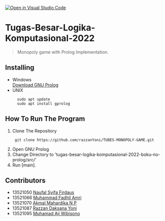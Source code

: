 [![Open in Visual Studio Code](https://classroom.github.com/assets/open-in-vscode-c66648af7eb3fe8bc4f294546bfd86ef473780cde1dea487d3c4ff354943c9ae.svg)](https://classroom.github.com/online_ide?assignment_repo_id=9256196&assignment_repo_type=AssignmentRepo)
# Tugas-Besar-Logika-Komputasional-2022
> Monopoly game with Prolog Implementation. <br>


## Installing
- Windows <br>
    [Download GNU Prolog](http://www.gprolog.org/setup-gprolog-1.5.0-mingw-x64.exe)
- UNIX
  ```shell 
    sudo apt update
    sudo apt install gprolog
  ```

## How To Run The Program
1. Clone The Repository
   ```shell
    git clone https://github.com/razzanYoni/TUBES-MONOPOLY-GAME.git 
   ```
2. Open GNU Prolog
3. Change Directory to 'tugas-besar-logika-komputasional-2022-boku-no-prolog/src/'
4. Run \[main\]. 

## Contributors

* 13521050 [Naufal Syifa Firdaus](https://github.com/nomsf)
* 13521066 [Muhammad Fadhil Amri](https://github.com/Mehmed13)
* 13521070 [Akmal Mahardika N P](https://github.com/akmaldika)
* 13521087 [Razzan Daksana Yoni](https://github.com/razzanYoni)
* 13521095 [Muhamad Aji Wibisono](https://github.com/MuhamadAjiW)